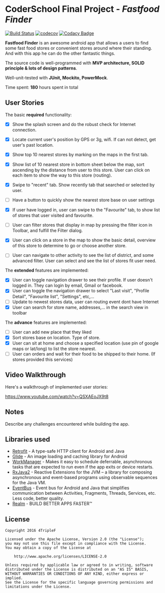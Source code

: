 # CoderSchool Final Project - *Fastfood Finder*

[![Build Status](https://travis-ci.org/nhoxbypass/FastFoodFinder.svg?branch=develop)](https://travis-ci.org/nhoxbypass/FastFoodFinder) 
[![codecov](https://codecov.io/gh/nhoxbypass/FastFoodFinder/branch/develop/graph/badge.svg)](https://codecov.io/gh/nhoxbypass/FastFoodFinder)
[![Codacy Badge](https://app.codacy.com/project/badge/Grade/99a3b923cc514d11b81fcc374c796fab)](https://www.codacy.com/manual/nhoxbypass/FastFoodFinder)

**Fastfood Finder** is an awesome android app that allows a users to find some fast food stores or convenient stores around where their standing. And with this app he can do the other fantastic things.

The source code is well-programmed with **MVP architecture, SOLID principle & lots of design patterns**.

Well-unit-tested with **JUnit, Mockito, PowerMock**.

Time spent: **180** hours spent in total

## User Stories

The basic **required** functionality:

* [x] Show the splash screen and do the robust check for Internet connection.
* [x] Locate current user's position by GPS or 3g, wifi. If can not detect, get user's past location.
* [x] Show top 10 nearest stores by marking on the maps in the first tab. 
* [x] Show list of 10 nearest store in bottom sheet below the map, sort ascending by the distance from user to this store. User can click on each item to show the way to this store (routing). 
* [x] Swipe to "recent" tab. Show recently tab that searched or selected by user.
* [ ] Have a button to quickly show the nearest store base on user settings
* [x] If user have logged in, user can swipe to the "Favourite" tab, to show list of stores that user visited and favourite.
* [ ] User can filter stores that display in map by pressing the filter icon in Toolbar, and fulfill the Filter dialog.
* [x] User can click on a store in the map to show the basic detail, overview of this store to determine to go or choose another store.
* [ ] User can navigate to other activity to see the list of district, and some advanced filter. User can select and see the list of stores fit user need.


The **extended** features are implemented:

* [x] User can toggle navigation drawer to see their profile. If user doesn't logged in. They can login by email, Gmail or facebook.
* [x] User can toggle the navigation drawer to select "Last visit", "Profile Detail", "Favourite list", "Settings", etc,...
* [ ] Update to newest stores data, user can routing event dont have Internet
* [x] User can search for store name, addresses,... in the search view in toolbar

The **advance** features are implemented:

* [ ] User can add new place that they liked
* [x] Sort stores base on location. Type of store.
* [x] User can sit at home and choose a specified location (use pin of google maps or lat/long) to list the store nearest.
* [ ] User can orders and wait for their food to be shipped to their home. (If stores provided this services)

## Video Walkthrough

Here's a walkthrough of implemented user stories:

https://www.youtube.com/watch?v=QSXAEoJX9t8

## Notes

Describe any challenges encountered while building the app.

## Libraries used

- [Retrofit](https://square.github.io/retrofit/) - A type-safe HTTP client for Android and Java
- [Glide](https://github.com/bumptech/glide) - An image loading and caching library for Android
- [WorkManager](https://developer.android.com/topic/libraries/architecture/workmanager) - Makes it easy to schedule deferrable, asynchronous tasks that are expected to run even if the app exits or device restarts.
- [RxJava2](https://github.com/ReactiveX/RxJava) - Reactive Extensions for the JVM – a library for composing asynchronous and event-based programs using observable sequences for the Java VM.
- [EventBus](https://github.com/greenrobot/EventBus) - Event bus for Android and Java that simplifies communication between Activities, Fragments, Threads, Services, etc. Less code, better quality.
- [Realm](https://realm.io/products/realm-database/) - BUILD BETTER APPS FASTER™

## License

    Copyright 2016 4TripleF

    Licensed under the Apache License, Version 2.0 (the "License");
    you may not use this file except in compliance with the License.
    You may obtain a copy of the License at

        http://www.apache.org/licenses/LICENSE-2.0

    Unless required by applicable law or agreed to in writing, software
    distributed under the License is distributed on an "AS IS" BASIS,
    WITHOUT WARRANTIES OR CONDITIONS OF ANY KIND, either express or implied.
    See the License for the specific language governing permissions and
    limitations under the License.
